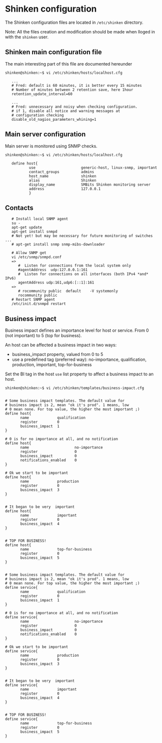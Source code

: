 # Shinken configuration

The Shinken configuration files are located in `/etc/shinken` directory.

Note: All the files creation and modification should be made when lloged in with the `shinken` user.

## Shinken main configuration file

The main interesting part of this file are documented hereunder

```
shinken@shinken:~$ vi /etc/shinken/hosts/localhost.cfg

   ...
   # Fred: default is 60 minutes, it is better every 15 minutes
   # Number of minutes between 2 retention save, here 1hour
   retention_update_interval=60

   ...
   # Fred: unnecessary and noisy when checking configuration.
   # if 1, disable all notice and warning messages at
   # configuration checking
   disable_old_nagios_parameters_whining=1

```

## Main server configuration
Main server is monitored using SNMP checks.

```
shinken@shinken:~$ vi /etc/shinken/hosts/localhost.cfg

   define host{
           use                     generic-host, linux-snmp, important
           contact_groups          admins
           host_name               shinken
           alias                   Shinken
           display_name            SMBits Shinken monitoring server
           address                 127.0.0.1
           }
```

## Contacts
```
   # Install local SNMP agent
   su -
   apt-get update
   apt-get install snmpd
   # Not yet! but may be necessary for future monitoring of switches ...
   # apt-get install snmp snmp-mibs-downloader

   # Allow SNMP get
   vi /etc/snmp/snmpd.conf
   =>
      #  Listen for connections from the local system only
      #agentAddress  udp:127.0.0.1:161
      #  Listen for connections on all interfaces (both IPv4 *and* IPv6)
      agentAddress udp:161,udp6:[::1]:161
   =>
      # rocommunity public  default    -V systemonly
      rocommunity public
   # Restart SNMP agent
   /etc/init.d/snmpd restart
```


## Business impact

Business impact defines an importance level for host or service. From 0 (not important) to 5 (top for business).

An host can be affected a business impact in two ways:

- business_impact property, valued from 0 to 5
- use a predefined tag (preferred way): no-importance, qualification, production, important, top-for-business

Set the BI tag in the host `use` list property to affect a business impact to an host.

```
shinken@shinken:~$ vi /etc/shinken/templates/business-impact.cfg


# Some business impact templates. The default value for
# business impact is 2, mean "ok it's prod". 1 means, low
# 0 mean none. For top value, the higher the most important ;)
define host{
       name             qualification
       register         0
       business_impact  1
}

# 0 is for no importance at all, and no notification
define host{
       name                     no-importance
       register                 0
       business_impact          0
       notifications_enabled    0
}

# Ok we start to be important
define host{
       name             production
       register         0
       business_impact  3
}


# It began to be very  important
define host{
       name             important
       register         0
       business_impact  4
}


# TOP FOR BUSINESS!
define host{
       name             top-for-business
       register         0
       business_impact  5
}


# Some business impact templates. The default value for
# business impact is 2, mean "ok it's prod". 1 means, low
# 0 mean none. For top value, the higher the most important ;)
define service{
       name             qualification
       register         0
       business_impact  1
}

# 0 is for no importance at all, and no notification
define service{
       name                     no-importance
       register                 0
       business_impact          0
       notifications_enabled    0
}

# Ok we start to be important
define service{
       name             production
       register         0
       business_impact  3
}


# It began to be very  important
define service{
       name             important
       register         0
       business_impact  4
}


# TOP FOR BUSINESS!
define service{
       name             top-for-business
       register         0
       business_impact  5
}

```


